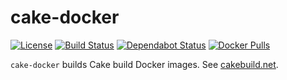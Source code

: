 # cake-docker

[![License](https://img.shields.io/badge/license-MIT-blue.svg)](LICENSE)
[![Build Status](https://dev.azure.com/gitfool/cake-docker/_apis/build/status/Build?branchName=master)](https://dev.azure.com/gitfool/cake-docker/_build)
[![Dependabot Status](https://api.dependabot.com/badges/status?host=github&repo=gitfool/cake-docker)](https://dependabot.com)
[![Docker Pulls](https://img.shields.io/docker/pulls/dockfool/cake-docker.svg?logo=docker)](https://hub.docker.com/r/dockfool/cake-docker/tags)

`cake-docker` builds Cake build Docker images. See [cakebuild.net](https://cakebuild.net).
